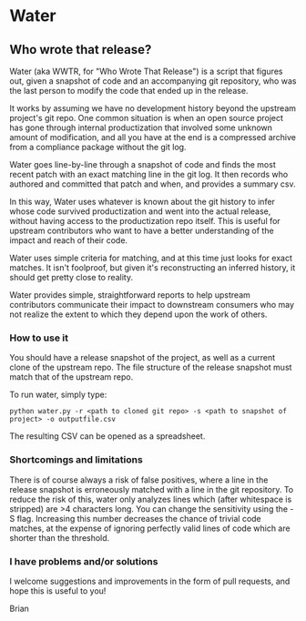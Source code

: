 # Water
## Who wrote that release?

Water (aka WWTR, for "Who Wrote That Release") is a script that figures out,
given a snapshot of code and an accompanying git repository, who was the last
person to modify the code that ended up in the release.

It works by assuming we have no development history beyond the upstream
project's git repo.  One common situation is when an open source project has
gone through internal productization that involved some unknown amount of
modification, and all you have at the end is a compressed archive from a
compliance package without the git log.

Water goes line-by-line through a snapshot of code and finds the most recent
patch with an exact matching line in the git log.  It then records who authored
and committed that patch and when, and provides a summary csv.


In this way, Water uses whatever is known about the git history to infer whose
code survived productization and went into the actual release, without having
access to the productization repo itself.  This is useful for upstream
contributors who want to have a better understanding of the impact and reach of
their code.

Water uses simple criteria for matching, and at this time just looks for exact
matches.  It isn't foolproof, but given it's reconstructing an inferred history,
it should get pretty close to reality.

Water provides simple, straightforward reports to help upstream contributors
communicate their impact to downstream consumers who may not realize the extent
to which they depend upon the work of others.

### How to use it

You should have a release snapshot of the project, as well as a current clone of
the upstream repo. The file structure of the release snapshot must match that of
the upstream repo.

To run water, simply type:

```python water.py -r <path to cloned git repo> -s <path to snapshot of project> -o outputfile.csv```

The resulting CSV can be opened as a spreadsheet.

### Shortcomings and limitations

There is of course always a risk of false positives, where a line in the release
snapshot is erroneously matched with a line in the git repository.  To reduce
the risk of this, water only analyzes lines which (after whitespace is stripped)
are >4 characters long.  You can change the sensitivity using the -S flag.
Increasing this number decreases the chance of trivial code matches, at the
expense of ignoring perfectly valid lines of code which are shorter than the
threshold.

### I have problems and/or solutions

I welcome suggestions and improvements in the form of pull requests, and hope
this is useful to you!

Brian

